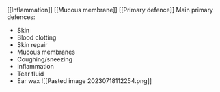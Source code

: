 [[Inflammation]]
[[Mucous membrane]]
[[Primary defence]]
Main primary defences:
- Skin
- Blood clotting
- Skin repair
- Mucous membranes
- Coughing/sneezing
- Inflammation
- Tear fluid
- Ear wax
![[Pasted image 20230718112254.png]]
